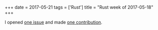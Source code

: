 +++
date = 2017-05-21
tags = ['Rust']
title = "Rust week of 2017-05-18"
+++

I opened [one issue] and made [one contribution].

  [one issue]: https://github.com/biluohc/app/issues/2
  [one contribution]: https://github.com/biluohc/app/pull/1
